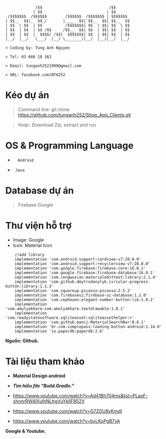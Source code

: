 ```
             /$$                             /$$
            | $$                            | $$
 /$$$$$$$  /$$$$$$        /$$$$$$  /$$$$$$$ | $$$$$$$
| $$__  $$|_  $$_/       |____  $$| $$__  $$| $$__  $$
| $$  \ $$  | $$          /$$$$$$$| $$  \ $$| $$  \ $$
| $$  | $$  | $$ /$$     /$$__  $$| $$  | $$| $$  | $$
| $$  | $$  |  $$$$/ /$$|  $$$$$$$| $$  | $$| $$  | $$
|__/  |__/   \___/  |__/ \_______/|__/  |__/|__/  |__/

> Coding by: Tung Anh Nguyen

> Tel: 03 666 18 162

> Email: tunganh2521999@gmail.com

> URL: facebook.com/NTA252

```

# Kéo dự án 

> Command line: git clone https://github.com/tunganh252/Shop_App_Clients.git

> Hoặc: Download Zip, extract and run

# OS & Programming Language

* ```  Android```

* ```  Java ```

# Database dự án

> Firebase Google



# Thư viện hỗ trợ

- Image: Google
- Icon: Material Icon
```
    //add library
    implementation 'com.android.support:cardview-v7:28.0.0'
    implementation 'com.android.support:recyclerview-v7:28.0.0'
    implementation 'com.google.firebase:firebase-core:16.0.1'
    implementation 'com.google.firebase:firebase-database:16.0.1'
    implementation 'com.rengwuxian.materialedittext:library:2.1.4'
    implementation 'com.github.dmytrodanylyk.circular-progress-button:library:1.1.3'
    implementation 'com.squareup.picasso:picasso:2.5.2'
    implementation 'com.firebaseui:firebase-ui-database:1.2.0'
    implementation 'com.cepheuen.elegant-number-button:lib:1.0.2'
    implementation 'com.amulyakhare:com.amulyakhare.textdrawable:1.0.1'
    implementation 'com.readystatesoftware.sqliteasset:sqliteassethelper:+'
    implementation 'com.github.mancj:MaterialSearchBar:0.8.1'
    implementation 'br.com.simplepass:loading-button-android:1.14.0'
    implementation 'io.paperdb:paperdb:2.6'
```
**Nguồn: Github.**

# Tài liệu tham khảo


- **Material Design android**

- ***Tìm hiểu file "Build.Gradle."***
- https://www.youtube.com/watch?v=Ad41Bh704ms&list=PLaoF-xhnnrRW4lXuIhNLhgVuYkIlF852V
- https://www.youtube.com/watch?v=G7ZOU8yKmdI
- https://www.youtube.com/watch?v=byLKoPgB7yA

**Google & Youtube.**
